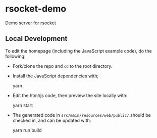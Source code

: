 # rsocket-demo
Demo server for rsocket

## Local Development

To edit the homepage (including the JavaScript example code), do the following:

- Fork/clone the repo and `cd` to the root directory.
- Install the JavaScript dependencies with;

    yarn

- Edit the html/js code, then preview the site locally with:

    yarn start

- The generated code in `src/main/resources/web/public/` should be
  checked in, and can be updated with:

    yarn run build
